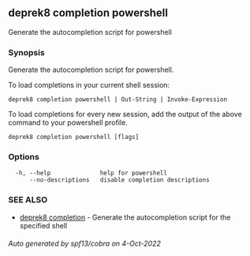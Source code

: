 ## deprek8 completion powershell

Generate the autocompletion script for powershell

### Synopsis

Generate the autocompletion script for powershell.

To load completions in your current shell session:

	deprek8 completion powershell | Out-String | Invoke-Expression

To load completions for every new session, add the output of the above command
to your powershell profile.


```
deprek8 completion powershell [flags]
```

### Options

```
  -h, --help              help for powershell
      --no-descriptions   disable completion descriptions
```

### SEE ALSO

* [deprek8 completion](deprek8_completion.md)	 - Generate the autocompletion script for the specified shell

###### Auto generated by spf13/cobra on 4-Oct-2022
